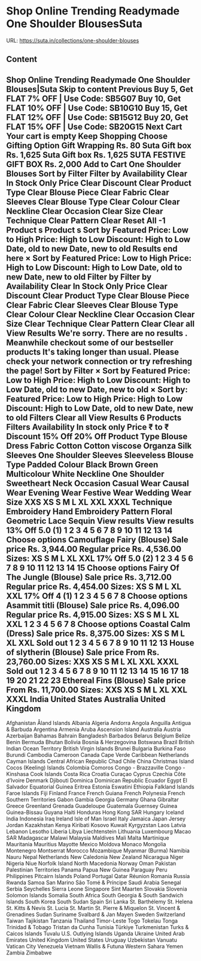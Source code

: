 # Shop Online Trending Readymade One Shoulder BlousesSuta

URL: https://suta.in/collections/one-shoulder-blouses

## Content

Shop Online Trending Readymade One Shoulder Blouses|Suta
Skip to content
Previous
Buy 5, Get FLAT 7% OFF | Use Code: SB5G07
Buy 10, Get FLAT 10% OFF | Use Code: SB10G10
Buy 15, Get FLAT 12% OFF | Use Code: SB15G12
Buy 20, Get FLAT 15% OFF | Use Code: SB20G15
Next
Cart
Your cart is empty
Keep Shopping
Choose Gifting Option
Gift Wrapping
Rs. 80
Suta Gift box
Rs. 1,625
Suta Gift box
Rs. 1,625
SUTA FESTIVE GIFT BOX
Rs. 2,000
Add to Cart
One Shoulder Blouses
Sort by
Filter
Filter by
Availability
Clear
In Stock Only
Price
Clear
Discount
Clear
Product Type
Clear
Blouse Piece
Clear
Fabric
Clear
Sleeves
Clear
Blouse Type
Clear
Colour
Clear
Neckline
Clear
Occasion
Clear
Size
Clear
Technique
Clear
Pattern
Clear
Reset All
-1
Product
s
Product
s
Sort by
Featured
Price: Low to High
Price: High to Low
Discount: High to Low
Date, old to new
Date, new to old
Results end here
×
Sort by
Featured
Price: Low to High
Price: High to Low
Discount: High to Low
Date, old to new
Date, new to old
Filter by
Filter by
Availability
Clear
In Stock Only
Price
Clear
Discount
Clear
Product Type
Clear
Blouse Piece
Clear
Fabric
Clear
Sleeves
Clear
Blouse Type
Clear
Colour
Clear
Neckline
Clear
Occasion
Clear
Size
Clear
Technique
Clear
Pattern
Clear
Clear all
View Results
We're sorry. There are no results
.
Meanwhile checkout some of our bestseller products
It's taking longer than usual. Please check your network connection or try refreshing the page!
Sort by
Filter
×
Sort by
Featured
Price: Low to High
Price: High to Low
Discount: High to Low
Date, old to new
Date, new to old
×
Sort by:
Featured
Price: Low to High
Price: High to Low
Discount: High to Low
Date, old to new
Date, new to old
Filters
Clear all
View Results
6 Products
Filters
Availability
In stock only
Price
₹
to
₹
Discount
15% Off
20% Off
Product Type
Blouse
Dress
Fabric
Cotton
Cotton viscose
Organza
Silk
Sleeves
One Shoulder Sleeves
Sleeveless
Blouse Type
Padded
Colour
Black
Brown
Green
Multicolour
White
Neckline
One Shoulder
Sweetheart Neck
Occasion
Casual Wear
Causal Wear
Evening Wear
Festive Wear
Wedding Wear
Size
XXS
XS
S
M
L
XL
XXL
XXXL
Technique
Embroidery
Hand Embroidery
Pattern
Floral
Geometric
Lace
Sequin
View results
View results
13% Off
5.0
(1)
1
2
3
4
5
6
7
8
9
10
11
12
13
14
Choose options
Camouflage Fairy (Blouse)
Sale price
Rs. 3,944.00
Regular price
Rs. 4,536.00
Sizes:
XS
S
M
L
XL
XXL
17% Off
5.0
(2)
1
2
3
4
5
6
7
8
9
10
11
12
13
14
15
Choose options
Fairy Of The Jungle (Blouse)
Sale price
Rs. 3,712.00
Regular price
Rs. 4,454.00
Sizes:
XS
S
M
L
XL
XXL
17% Off
4
(1)
1
2
3
4
5
6
7
8
Choose options
Asammit titli (Blouse)
Sale price
Rs. 4,096.00
Regular price
Rs. 4,915.00
Sizes:
XS
S
M
L
XL
XXL
1
2
3
4
5
6
7
8
Choose options
Coastal Calm (Dress)
Sale price
Rs. 8,375.00
Sizes:
XS
S
M
L
XL
XXL
Sold out
1
2
3
4
5
6
7
8
9
10
11
12
13
House of slytherin (Blouse)
Sale price
From Rs. 23,760.00
Sizes:
XXS
XS
S
M
L
XL
XXL
XXXL
Sold out
1
2
3
4
5
6
7
8
9
10
11
12
13
14
15
16
17
18
19
20
21
22
23
Ethereal Fins (Blouse)
Sale price
From Rs. 11,700.00
Sizes:
XXS
XS
S
M
L
XL
XXL
XXXL
India
United States
Australia
United Kingdom
---
Afghanistan
Åland Islands
Albania
Algeria
Andorra
Angola
Anguilla
Antigua & Barbuda
Argentina
Armenia
Aruba
Ascension Island
Australia
Austria
Azerbaijan
Bahamas
Bahrain
Bangladesh
Barbados
Belarus
Belgium
Belize
Benin
Bermuda
Bhutan
Bolivia
Bosnia & Herzegovina
Botswana
Brazil
British Indian Ocean Territory
British Virgin Islands
Brunei
Bulgaria
Burkina Faso
Burundi
Cambodia
Cameroon
Canada
Cape Verde
Caribbean Netherlands
Cayman Islands
Central African Republic
Chad
Chile
China
Christmas Island
Cocos (Keeling) Islands
Colombia
Comoros
Congo - Brazzaville
Congo - Kinshasa
Cook Islands
Costa Rica
Croatia
Curaçao
Cyprus
Czechia
Côte d’Ivoire
Denmark
Djibouti
Dominica
Dominican Republic
Ecuador
Egypt
El Salvador
Equatorial Guinea
Eritrea
Estonia
Eswatini
Ethiopia
Falkland Islands
Faroe Islands
Fiji
Finland
France
French Guiana
French Polynesia
French Southern Territories
Gabon
Gambia
Georgia
Germany
Ghana
Gibraltar
Greece
Greenland
Grenada
Guadeloupe
Guatemala
Guernsey
Guinea
Guinea-Bissau
Guyana
Haiti
Honduras
Hong Kong SAR
Hungary
Iceland
India
Indonesia
Iraq
Ireland
Isle of Man
Israel
Italy
Jamaica
Japan
Jersey
Jordan
Kazakhstan
Kenya
Kiribati
Kosovo
Kuwait
Kyrgyzstan
Laos
Latvia
Lebanon
Lesotho
Liberia
Libya
Liechtenstein
Lithuania
Luxembourg
Macao SAR
Madagascar
Malawi
Malaysia
Maldives
Mali
Malta
Martinique
Mauritania
Mauritius
Mayotte
Mexico
Moldova
Monaco
Mongolia
Montenegro
Montserrat
Morocco
Mozambique
Myanmar (Burma)
Namibia
Nauru
Nepal
Netherlands
New Caledonia
New Zealand
Nicaragua
Niger
Nigeria
Niue
Norfolk Island
North Macedonia
Norway
Oman
Pakistan
Palestinian Territories
Panama
Papua New Guinea
Paraguay
Peru
Philippines
Pitcairn Islands
Poland
Portugal
Qatar
Réunion
Romania
Russia
Rwanda
Samoa
San Marino
São Tomé & Príncipe
Saudi Arabia
Senegal
Serbia
Seychelles
Sierra Leone
Singapore
Sint Maarten
Slovakia
Slovenia
Solomon Islands
Somalia
South Africa
South Georgia & South Sandwich Islands
South Korea
South Sudan
Spain
Sri Lanka
St. Barthélemy
St. Helena
St. Kitts & Nevis
St. Lucia
St. Martin
St. Pierre & Miquelon
St. Vincent & Grenadines
Sudan
Suriname
Svalbard & Jan Mayen
Sweden
Switzerland
Taiwan
Tajikistan
Tanzania
Thailand
Timor-Leste
Togo
Tokelau
Tonga
Trinidad & Tobago
Tristan da Cunha
Tunisia
Türkiye
Turkmenistan
Turks & Caicos Islands
Tuvalu
U.S. Outlying Islands
Uganda
Ukraine
United Arab Emirates
United Kingdom
United States
Uruguay
Uzbekistan
Vanuatu
Vatican City
Venezuela
Vietnam
Wallis & Futuna
Western Sahara
Yemen
Zambia
Zimbabwe